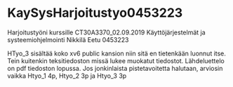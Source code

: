 # KaySysHarjoitustyo0453223

Harjoitustyöni kurssille CT30A3370_02.09.2019 Käyttöjärjestelmät ja systeemiohjelmointi
Nikkilä Eetu 0453223

HTyo_3 sisältää koko xv6 public kansion niin sitä en tietenkään luonnut itse. Tein kuitenkin teksitiedoston missä lukee muokatut tiedostot.
Lähdeluettelo on pdf tiedoston lopussa.
Jos jonkinlaista pistetavoitetta halutaan, arviosin vaikka Htyo_1 4p, Htyo_2 3p ja Htyo_3 3p
